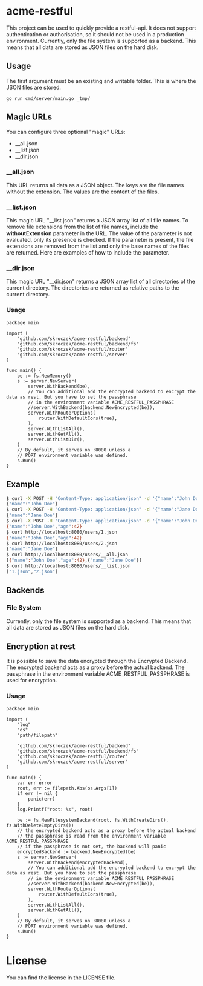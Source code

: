 # acme-restful

This project can be used to quickly provide a restful-api. It does not support authentication or authorisation, so it should not be used in a production environment.
Currently, only the file system is supported as a backend. This means that all data are stored as JSON files on the hard disk.

## Usage

The first argument must be an existing and writable folder. This is where the JSON files are stored.
```
go run cmd/server/main.go _tmp/
```

## Magic URLs

You can configure three optional "magic" URLs:

* __all.json
* __list.json
* __dir.json

### __all.json

This URL returns all data as a JSON object. The keys are the file names without the extension. The values are the content of the files.

### __list.json

This magic URL "__list.json" returns a JSON array list of all file names. To remove file extensions from the
list of file names, include the **withoutExtension** parameter in the URL. The value of the parameter is not evaluated,
only its presence is checked. If the parameter is present, the file extensions are removed from the list and only the
base names of the files are returned. Here are examples of how to include the parameter.

### __dir.json

This magic URL "__dir.json" returns a JSON array list of all directories of the current directory. The directories are
returned as relative paths to the current directory.

### Usage

```golang
package main

import (
	"github.com/skroczek/acme-restful/backend"
	"github.com/skroczek/acme-restful/backend/fs"
	"github.com/skroczek/acme-restful/router"
	"github.com/skroczek/acme-restful/server"
)

func main() {
	be := fs.NewMemory()
	s := server.NewServer(
		server.WithBackend(be),
		// You can additional add the encrypted backend to encrypt the data as rest. But you have to set the passphrase
		// in the environment variable ACME_RESTFUL_PASSPHRASE
		//server.WithBackend(backend.NewEncrypted(be)),
		server.WithRouterOptions(
			router.WithDefaultCors(true),
		),
		server.WithListAll(),
		server.WithGetAll(),
		server.WithListDir(),
	)
	// By default, it serves on :8080 unless a
	// PORT environment variable was defined.
	s.Run()
}
```

## Example

```bash
$ curl -X POST -H "Content-Type: application/json" -d '{"name":"John Doe"}' http://localhost:8080/users/1.json
{"name":"John Doe"}
$ curl -X POST -H "Content-Type: application/json" -d '{"name":"Jane Doe"}' http://localhost:8080/users/2.json
{"name":"Jane Doe"}
$ curl -X POST -H "Content-Type: application/json" -d '{"name":"John Doe","age":42}' http://localhost:8080/users/1.json
{"name":"John Doe","age":42}
$ curl http://localhost:8080/users/1.json
{"name":"John Doe","age":42}
$ curl http://localhost:8080/users/2.json
{"name":"Jane Doe"}
$ curl http://localhost:8080/users/__all.json
[{"name":"John Doe","age":42},{"name":"Jane Doe"}]
$ curl http://localhost:8080/users/__list.json
["1.json","2.json"]
```

## Backends

### File System
Currently, only the file system is supported as a backend. This means that all data are stored as JSON files on the hard disk.

## Encryption at rest

It is possible to save the data encrypted through the Encrypted Backend. The encrypted backend acts as a proxy before 
the actual backend. The passphrase in the environment variable ACME_RESTFUL_PASSPHRASE is used for encryption.

### Usage

```golang
package main

import (
	"log"
	"os"
	"path/filepath"

	"github.com/skroczek/acme-restful/backend"
	"github.com/skroczek/acme-restful/backend/fs"
	"github.com/skroczek/acme-restful/router"
	"github.com/skroczek/acme-restful/server"
)

func main() {
	var err error
	root, err := filepath.Abs(os.Args[1])
	if err != nil {
		panic(err)
	}
	log.Printf("root: %s", root)

	be := fs.NewFilesystemBackend(root, fs.WithCreateDirs(), fs.WithDeleteEmptyDirs())
	// the encrypted backend acts as a proxy before the actual backend
	// the passphrase is read from the environment variable ACME_RESTFUL_PASSPHRASE
    // if the passphrase is not set, the backend will panic
	encryptedBackend := backend.NewEncrypted(be)
	s := server.NewServer(
		server.WithBackend(encryptedBackend),
		// You can additional add the encrypted backend to encrypt the data as rest. But you have to set the passphrase
		// in the environment variable ACME_RESTFUL_PASSPHRASE
		//server.WithBackend(backend.NewEncrypted(be)),
		server.WithRouterOptions(
			router.WithDefaultCors(true),
		),
		server.WithListAll(),
		server.WithGetAll(),
	)
	// By default, it serves on :8080 unless a
	// PORT environment variable was defined.
	s.Run()
}
```

# License
You can find the license in the LICENSE file.
